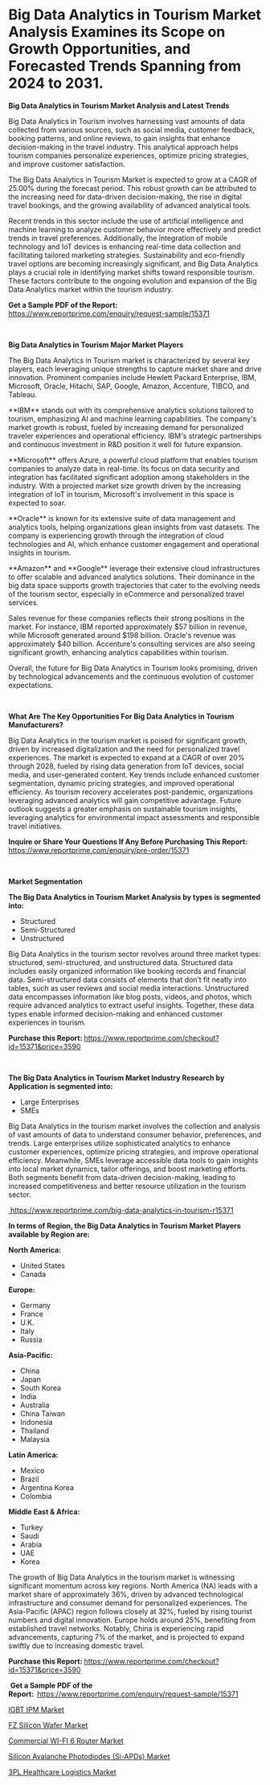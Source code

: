 <p><h1>Big Data Analytics in Tourism Market Analysis Examines its Scope on Growth Opportunities, and Forecasted Trends Spanning from 2024 to 2031.</h1></p><p><strong>Big Data Analytics in Tourism Market Analysis and Latest Trends</strong></p>
<p><p>Big Data Analytics in Tourism involves harnessing vast amounts of data collected from various sources, such as social media, customer feedback, booking patterns, and online reviews, to gain insights that enhance decision-making in the travel industry. This analytical approach helps tourism companies personalize experiences, optimize pricing strategies, and improve customer satisfaction.</p><p>The Big Data Analytics in Tourism Market is expected to grow at a CAGR of 25.00% during the forecast period. This robust growth can be attributed to the increasing need for data-driven decision-making, the rise in digital travel bookings, and the growing availability of advanced analytical tools. </p><p>Recent trends in this sector include the use of artificial intelligence and machine learning to analyze customer behavior more effectively and predict trends in travel preferences. Additionally, the integration of mobile technology and IoT devices is enhancing real-time data collection and facilitating tailored marketing strategies. Sustainability and eco-friendly travel options are becoming increasingly significant, and Big Data Analytics plays a crucial role in identifying market shifts toward responsible tourism. These factors contribute to the ongoing evolution and expansion of the Big Data Analytics market within the tourism industry.</p></p>
<p><strong>Get a Sample PDF of the Report:&nbsp;</strong> <a href="https://www.reportprime.com/enquiry/request-sample/15371?utm_campaign=1169&utm_medium=2&utm_source=Github&utm_content=ia&utm_term=29112024&utm_id=big-data-analytics-in-tourism">https://www.reportprime.com/enquiry/request-sample/15371</a></p>
<p>&nbsp;</p>
<p><strong>Big Data Analytics in Tourism Major Market Players</strong></p>
<p><p>The Big Data Analytics in Tourism market is characterized by several key players, each leveraging unique strengths to capture market share and drive innovation. Prominent companies include Hewlett Packard Enterprise, IBM, Microsoft, Oracle, Hitachi, SAP, Google, Amazon, Accenture, TIBCO, and Tableau.</p><p>**IBM** stands out with its comprehensive analytics solutions tailored to tourism, emphasizing AI and machine learning capabilities. The company's market growth is robust, fueled by increasing demand for personalized traveler experiences and operational efficiency. IBM's strategic partnerships and continuous investment in R&D position it well for future expansion.</p><p>**Microsoft** offers Azure, a powerful cloud platform that enables tourism companies to analyze data in real-time. Its focus on data security and integration has facilitated significant adoption among stakeholders in the industry. With a projected market size growth driven by the increasing integration of IoT in tourism, Microsoft's involvement in this space is expected to soar.</p><p>**Oracle** is known for its extensive suite of data management and analytics tools, helping organizations glean insights from vast datasets. The company is experiencing growth through the integration of cloud technologies and AI, which enhance customer engagement and operational insights in tourism.</p><p>**Amazon** and **Google** leverage their extensive cloud infrastructures to offer scalable and advanced analytics solutions. Their dominance in the big data space supports growth trajectories that cater to the evolving needs of the tourism sector, especially in eCommerce and personalized travel services.</p><p>Sales revenue for these companies reflects their strong positions in the market. For instance, IBM reported approximately $57 billion in revenue, while Microsoft generated around $198 billion. Oracle's revenue was approximately $40 billion. Accenture's consulting services are also seeing significant growth, enhancing analytics capabilities within tourism.</p><p>Overall, the future for Big Data Analytics in Tourism looks promising, driven by technological advancements and the continuous evolution of customer expectations.</p></p>
<p>&nbsp;</p>
<p><strong>What Are The Key Opportunities For Big Data Analytics in Tourism Manufacturers?</strong></p>
<p><p>Big Data Analytics in the tourism market is poised for significant growth, driven by increased digitalization and the need for personalized travel experiences. The market is expected to expand at a CAGR of over 20% through 2028, fueled by rising data generation from IoT devices, social media, and user-generated content. Key trends include enhanced customer segmentation, dynamic pricing strategies, and improved operational efficiency. As tourism recovery accelerates post-pandemic, organizations leveraging advanced analytics will gain competitive advantage. Future outlook suggests a greater emphasis on sustainable tourism insights, leveraging analytics for environmental impact assessments and responsible travel initiatives.</p></p>
<p><strong>Inquire or Share Your Questions If Any Before Purchasing This Report:</strong> <a href="https://www.reportprime.com/enquiry/pre-order/15371?utm_campaign=1169&utm_medium=2&utm_source=Github&utm_content=ia&utm_term=29112024&utm_id=big-data-analytics-in-tourism">https://www.reportprime.com/enquiry/pre-order/15371</a></p>
<p>&nbsp;</p>
<p><strong>Market Segmentation</strong></p>
<p><strong>The Big Data Analytics in Tourism Market Analysis by types is segmented into:</strong></p>
<p><ul><li>Structured</li><li>Semi-Structured</li><li>Unstructured</li></ul></p>
<p><p>Big Data Analytics in the tourism sector revolves around three market types: structured, semi-structured, and unstructured data. Structured data includes easily organized information like booking records and financial data. Semi-structured data consists of elements that don’t fit neatly into tables, such as user reviews and social media interactions. Unstructured data encompasses information like blog posts, videos, and photos, which require advanced analytics to extract useful insights. Together, these data types enable informed decision-making and enhanced customer experiences in tourism.</p></p>
<p><strong>Purchase this Report:&nbsp;</strong><a href="https://www.reportprime.com/checkout?id=15371&price=3590&utm_campaign=1169&utm_medium=2&utm_source=Github&utm_content=ia&utm_term=29112024&utm_id=big-data-analytics-in-tourism">https://www.reportprime.com/checkout?id=15371&price=3590</a></p>
<p>&nbsp;</p>
<p><strong>The Big Data Analytics in Tourism Market Industry Research by Application is segmented into:</strong></p>
<p><ul><li>Large Enterprises</li><li>SMEs</li></ul></p>
<p><p>Big Data Analytics in the tourism market involves the collection and analysis of vast amounts of data to understand consumer behavior, preferences, and trends. Large enterprises utilize sophisticated analytics to enhance customer experiences, optimize pricing strategies, and improve operational efficiency. Meanwhile, SMEs leverage accessible data tools to gain insights into local market dynamics, tailor offerings, and boost marketing efforts. Both segments benefit from data-driven decision-making, leading to increased competitiveness and better resource utilization in the tourism sector.</p></p>
<p><a href="https://www.reportprime.com/big-data-analytics-in-tourism-r15371?utm_campaign=1169&utm_medium=2&utm_source=Github&utm_content=ia&utm_term=29112024&utm_id=big-data-analytics-in-tourism">&nbsp;https://www.reportprime.com/big-data-analytics-in-tourism-r15371</a></p>
<p><strong>In terms of Region, the Big Data Analytics in Tourism Market Players available by Region are:</strong></p>
<p>
    <p> <strong> North America: </strong>
        <ul>
            <li>United States</li>
            <li>Canada</li>
        </ul>
        </p> 
    <p> <strong> Europe: </strong>
        <ul>
            <li>Germany</li>
            <li>France</li>
            <li>U.K.</li>
            <li>Italy</li>
            <li>Russia</li>
        </ul>
        </p> 
    <p> <strong> Asia-Pacific: </strong>
        <ul>
            <li>China</li>
            <li>Japan</li>
            <li>South Korea</li>
            <li>India</li>
            <li>Australia</li>
            <li>China Taiwan</li>
            <li>Indonesia</li>
            <li>Thailand</li>
            <li>Malaysia</li>
        </ul>
        </p> 
    <p> <strong> Latin America: </strong>
        <ul>
            <li>Mexico</li>
            <li>Brazil</li>
            <li>Argentina Korea</li>
            <li>Colombia</li>
        </ul>
        </p> 
    <p> <strong> Middle East & Africa: </strong>
        <ul>
            <li>Turkey</li>
            <li>Saudi</li>
            <li>Arabia</li>
            <li>UAE</li>
            <li>Korea</li>
        </ul>
    </p>
    </p>
<p><p>The growth of Big Data Analytics in the tourism market is witnessing significant momentum across key regions. North America (NA) leads with a market share of approximately 36%, driven by advanced technological infrastructure and consumer demand for personalized experiences. The Asia-Pacific (APAC) region follows closely at 32%, fueled by rising tourist numbers and digital innovation. Europe holds around 25%, benefiting from established travel networks. Notably, China is experiencing rapid advancements, capturing 7% of the market, and is projected to expand swiftly due to increasing domestic travel.</p></p>
<p><strong>Purchase this Report: </strong><a href="https://www.reportprime.com/checkout?id=15371&price=3590&utm_campaign=1169&utm_medium=2&utm_source=Github&utm_content=ia&utm_term=29112024&utm_id=big-data-analytics-in-tourism">https://www.reportprime.com/checkout?id=15371&price=3590</a></p>
<p>&nbsp;<strong>Get a Sample PDF of the Report:&nbsp;&nbsp;</strong><a href="https://www.reportprime.com/enquiry/request-sample/15371?utm_campaign=1169&utm_medium=2&utm_source=Github&utm_content=ia&utm_term=29112024&utm_id=big-data-analytics-in-tourism">https://www.reportprime.com/enquiry/request-sample/15371</a></p>
<p><strong></strong></p>
<p><p><a href="https://www.linkedin.com/pulse/igbt-ipm-spectrum-usage-patterns-sector-evolution-2024-2031-igbgc?utm_campaign=1169&utm_medium=2&utm_source=Github&utm_content=ia&utm_term=29112024&utm_id=big-data-analytics-in-tourism">IGBT IPM Market</a></p><p><a href="https://www.linkedin.com/pulse/consumer-behavior-shifts-fz-silicon-wafer-market-demand-analysis-e9gkc?utm_campaign=1169&utm_medium=2&utm_source=Github&utm_content=ia&utm_term=29112024&utm_id=big-data-analytics-in-tourism">FZ Silicon Wafer Market</a></p><p><a href="https://issuu.com/reportprime-2/docs/commercial-wi-fi-6-router-market-size-2030.pptx?utm_campaign=1169&utm_medium=2&utm_source=Github&utm_content=ia&utm_term=29112024&utm_id=big-data-analytics-in-tourism">Commercial WI-FI 6 Router Market</a></p><p><a href="https://issuu.com/reportprime-2/docs/silicon-avalanche-photodiodes-si-ap_b1c3d699215a65?utm_campaign=1169&utm_medium=2&utm_source=Github&utm_content=ia&utm_term=29112024&utm_id=big-data-analytics-in-tourism">Silicon Avalanche Photodiodes (Si-APDs) Market</a></p><p><a href="https://www.linkedin.com/pulse/3pl-healthcare-logistics-market-size-share-analysis-for2024--6tjbf?utm_campaign=1169&utm_medium=2&utm_source=Github&utm_content=ia&utm_term=29112024&utm_id=big-data-analytics-in-tourism">3PL Healthcare Logistics Market</a></p></p>